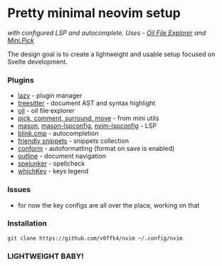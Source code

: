 # Pretty minimal neovim setup

_with configured LSP and autocomplete. Uses - [Oil File Explorer](https://github.com/stevearc/oil.nvim) and [Mini.Pick](https://github.com/echasnovski/mini.pick)_

The design goal is to create a lightweight and usable setup focused on Svelte development.

### Plugins

- [lazy](https://github.com/folke/lazy.nvim) - plugin manager  
- [treesitter](https://github.com/nvim-treesitter/nvim-treesitter) - document AST and syntax highlight  
- [oil](https://github.com/stevearc/oil.nvim) - oil file explorer  
- [pick, comment, surround, move](https://github.com/echasnovski/mini.nvim) - from mini utils  
- [mason](https://github.com/mason-org/mason.nvim), [mason-lspconfig](https://github.com/mason-org/mason-lspconfig.nvim), [nvim-lspconfig](https://github.com/neovim/nvim-lspconfig) - LSP  
- [blink.cmp](https://github.com/saghen/blink.cmp) - autocompletion  
- [friendly snippets](https://github.com/rafamadriz/friendly-snippets) - snippets collection  
- [conform](https://github.com/stevearc/conform.nvim) - autoformatting (format on save is enabled)  
- [outline](https://github.com/hedyhli/outline.nvim) - document navigation  
- [spelunker](https://github.com/kamykn/spelunker.vim) - spellcheck  
- [whichKey](https://github.com/folke/which-key.nvim) - keys legend

### Issues
- for now the key configs are all over the place, working on that

### Installation
`git clone https://github.com/v0ffk4/nvim ~/.config/nvim`

### LIGHTWEIGHT BABY!

